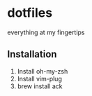 # dotfiles
everything at my fingertips

## Installation

1. Install oh-my-zsh
2. Install vim-plug
3. brew install ack
